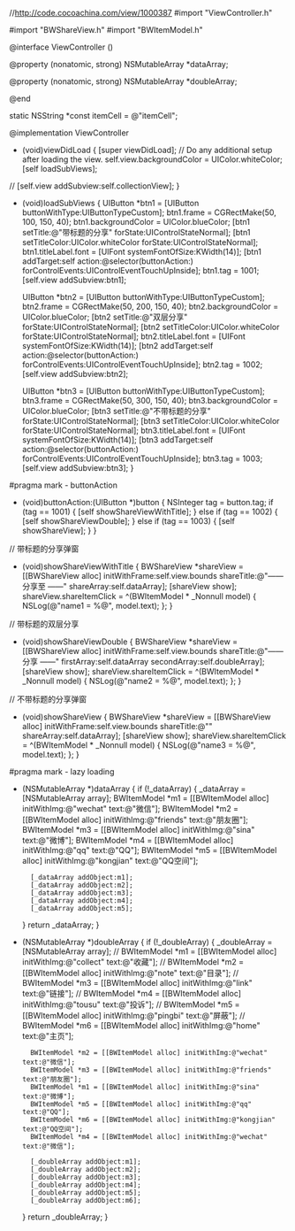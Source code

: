 //http://code.cocoachina.com/view/1000387
#import "ViewController.h"

#import "BWShareView.h"
#import "BWItemModel.h"

@interface ViewController ()

@property (nonatomic, strong) NSMutableArray *dataArray;

@property (nonatomic, strong) NSMutableArray *doubleArray;

@end

static NSString *const itemCell = @"itemCell";

@implementation ViewController

- (void)viewDidLoad {
    [super viewDidLoad];
    // Do any additional setup after loading the view.
    self.view.backgroundColor = UIColor.whiteColor;
    [self loadSubViews];
    
//    [self.view addSubview:self.collectionView];
}

- (void)loadSubViews
{
    UIButton *btn1 = [UIButton buttonWithType:UIButtonTypeCustom];
    btn1.frame = CGRectMake(50, 100, 150, 40);
    btn1.backgroundColor = UIColor.blueColor;
    [btn1 setTitle:@"带标题的分享" forState:UIControlStateNormal];
    [btn1 setTitleColor:UIColor.whiteColor forState:UIControlStateNormal];
    btn1.titleLabel.font = [UIFont systemFontOfSize:KWidth(14)];
    [btn1 addTarget:self action:@selector(buttonAction:) forControlEvents:UIControlEventTouchUpInside];
    btn1.tag = 1001;
    [self.view addSubview:btn1];
    
    UIButton *btn2 = [UIButton buttonWithType:UIButtonTypeCustom];
    btn2.frame = CGRectMake(50, 200, 150, 40);
    btn2.backgroundColor = UIColor.blueColor;
    [btn2 setTitle:@"双层分享" forState:UIControlStateNormal];
    [btn2 setTitleColor:UIColor.whiteColor forState:UIControlStateNormal];
    btn2.titleLabel.font = [UIFont systemFontOfSize:KWidth(14)];
    [btn2 addTarget:self action:@selector(buttonAction:) forControlEvents:UIControlEventTouchUpInside];
    btn2.tag = 1002;
    [self.view addSubview:btn2];
    
    UIButton *btn3 = [UIButton buttonWithType:UIButtonTypeCustom];
    btn3.frame = CGRectMake(50, 300, 150, 40);
    btn3.backgroundColor = UIColor.blueColor;
    [btn3 setTitle:@"不带标题的分享" forState:UIControlStateNormal];
    [btn3 setTitleColor:UIColor.whiteColor forState:UIControlStateNormal];
    btn3.titleLabel.font = [UIFont systemFontOfSize:KWidth(14)];
    [btn3 addTarget:self action:@selector(buttonAction:) forControlEvents:UIControlEventTouchUpInside];
    btn3.tag = 1003;
    [self.view addSubview:btn3];
}

#pragma mark - buttonAction
- (void)buttonAction:(UIButton *)button
{
    NSInteger tag = button.tag;
    if (tag == 1001) {
        [self showShareViewWithTitle];
    } else if (tag == 1002) {
        [self showShareViewDouble];
    } else if (tag == 1003) {
        [self showShareView];
    }
}

// 带标题的分享弹窗
- (void)showShareViewWithTitle
{
    BWShareView *shareView = [[BWShareView alloc] initWithFrame:self.view.bounds shareTitle:@"—— 分享至 ——" shareArray:self.dataArray];
    [shareView show];
    shareView.shareItemClick = ^(BWItemModel * _Nonnull model) {
        NSLog(@"name1 = %@", model.text);
    };
}

// 带标题的双层分享
- (void)showShareViewDouble
{
    BWShareView *shareView = [[BWShareView alloc] initWithFrame:self.view.bounds shareTitle:@"—— 分享 ——" firstArray:self.dataArray secondArray:self.doubleArray];
    [shareView show];
    shareView.shareItemClick = ^(BWItemModel * _Nonnull model) {
        NSLog(@"name2 = %@", model.text);
    };
}

// 不带标题的分享弹窗
- (void)showShareView
{
    BWShareView *shareView = [[BWShareView alloc] initWithFrame:self.view.bounds shareTitle:@"" shareArray:self.dataArray];
    [shareView show];
    shareView.shareItemClick = ^(BWItemModel * _Nonnull model) {
        NSLog(@"name3 = %@", model.text);
    };
}

#pragma mark - lazy loading

- (NSMutableArray *)dataArray
{
    if (!_dataArray) {
        _dataArray = [NSMutableArray array];
        BWItemModel *m1 = [[BWItemModel alloc] initWithImg:@"wechat" text:@"微信"];
        BWItemModel *m2 = [[BWItemModel alloc] initWithImg:@"friends" text:@"朋友圈"];
        BWItemModel *m3 = [[BWItemModel alloc] initWithImg:@"sina" text:@"微博"];
        BWItemModel *m4 = [[BWItemModel alloc] initWithImg:@"qq" text:@"QQ"];
        BWItemModel *m5 = [[BWItemModel alloc] initWithImg:@"kongjian" text:@"QQ空间"];
        
        [_dataArray addObject:m1];
        [_dataArray addObject:m2];
        [_dataArray addObject:m3];
        [_dataArray addObject:m4];
        [_dataArray addObject:m5];
    }
    return _dataArray;
}

- (NSMutableArray *)doubleArray
{
    if (!_doubleArray) {
        _doubleArray = [NSMutableArray array];
//        BWItemModel *m1 = [[BWItemModel alloc] initWithImg:@"collect" text:@"收藏"];
//        BWItemModel *m2 = [[BWItemModel alloc] initWithImg:@"note" text:@"目录"];
//        BWItemModel *m3 = [[BWItemModel alloc] initWithImg:@"link" text:@"链接"];
//        BWItemModel *m4 = [[BWItemModel alloc] initWithImg:@"tousu" text:@"投诉"];
//        BWItemModel *m5 = [[BWItemModel alloc] initWithImg:@"pingbi" text:@"屏蔽"];
//        BWItemModel *m6 = [[BWItemModel alloc] initWithImg:@"home" text:@"主页"];
        
        BWItemModel *m2 = [[BWItemModel alloc] initWithImg:@"wechat" text:@"微信"];
        BWItemModel *m3 = [[BWItemModel alloc] initWithImg:@"friends" text:@"朋友圈"];
        BWItemModel *m1 = [[BWItemModel alloc] initWithImg:@"sina" text:@"微博"];
        BWItemModel *m5 = [[BWItemModel alloc] initWithImg:@"qq" text:@"QQ"];
        BWItemModel *m6 = [[BWItemModel alloc] initWithImg:@"kongjian" text:@"QQ空间"];
        BWItemModel *m4 = [[BWItemModel alloc] initWithImg:@"wechat" text:@"微信"];
        
        [_doubleArray addObject:m1];
        [_doubleArray addObject:m2];
        [_doubleArray addObject:m3];
        [_doubleArray addObject:m4];
        [_doubleArray addObject:m5];
        [_doubleArray addObject:m6];
    }
    return _doubleArray;
}
